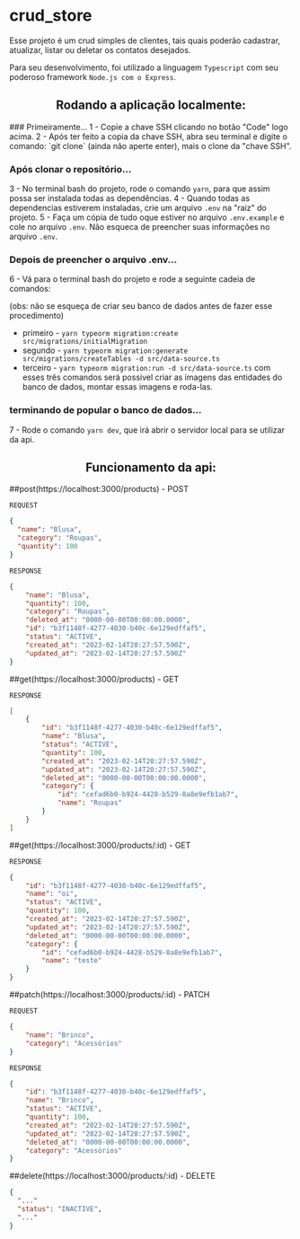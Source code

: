 # crud_store
Esse projeto é um crud simples de clientes, tais quais poderão cadastrar, atualizar, listar ou deletar os contatos desejados.

Para seu desenvolvimento, foi utilizado a linguagem `Typescript` com seu poderoso framework `Node.js com o Express`.

<h2 align ='center'> Rodando a aplicação localmente: </h2>
### Primeiramente...
1 - Copie a chave SSH clicando no botão "Code" logo acima.
2 - Após ter feito a copia da chave SSH, abra seu terminal e digite o comando: `git clone` (ainda não aperte enter), mais o clone da "chave SSH".

### Após clonar o repositório...
3 - No terminal bash do projeto, rode o comando `yarn`, para que assim possa ser instalada todas as dependências.
4 - Quando todas as dependencias estiverem instaladas, crie um arquivo `.env` na "raiz" do projeto.
5 - Faça um cópia de tudo oque estiver no arquivo `.env.example` e cole no arquivo `.env`. Não esqueca de preencher suas informações no arquivo `.env`.

### Depois de preencher o arquivo .env...
6 - Vá para o terminal bash do projeto e rode a seguinte cadeia de comandos:

(obs: não se esqueça de criar seu banco de dados antes de fazer esse procedimento)

- primeiro - `yarn typeorm migration:create src/migrations/initialMigration`
- segundo - `yarn typeorm migration:generate src/migrations/createTables -d src/data-source.ts`
- terceiro - `yarn typeorm migration:run -d src/data-source.ts`
com esses três comandos será possivel criar as imagens das entidades do banco de dados, montar essas imagens e roda-las.

### terminando de popular o banco de dados...
7 - Rode o comando `yarn dev`, que irá abrir o servidor local para se utilizar da api. 


<h2 align ='center'> Funcionamento da api: </h2>
##post(https://localhost:3000/products) - POST

`REQUEST`
```json
{
  "name": "Blusa",
  "category": "Roupas",
  "quantity": 100
}
```

`RESPONSE`
```json
{
	"name": "Blusa",
	"quantity": 100,
	"category": "Roupas",
	"deleted_at": "0000-00-00T00:00:00.0000",
	"id": "b3f1148f-4277-4030-b40c-6e129edffaf5",
	"status": "ACTIVE",
	"created_at": "2023-02-14T20:27:57.590Z",
	"updated_at": "2023-02-14T20:27:57.590Z"
}
```

##get(https://localhost:3000/products) - GET

`RESPONSE`
```json
[
	{
		"id": "b3f1148f-4277-4030-b40c-6e129edffaf5",
		"name": "Blusa",
		"status": "ACTIVE",
		"quantity": 100,
		"created_at": "2023-02-14T20:27:57.590Z",
		"updated_at": "2023-02-14T20:27:57.590Z",
		"deleted_at": "0000-00-00T00:00:00.0000",
		"category": {
			"id": "cefad6b0-b924-4428-b529-8a8e9efb1ab7",
			"name": "Roupas"
		}
	}
]
```

##get(https://localhost:3000/products/:id) - GET

`RESPONSE`
```json
{
	"id": "b3f1148f-4277-4030-b40c-6e129edffaf5",
	"name": "oi",
	"status": "ACTIVE",
	"quantity": 100,
	"created_at": "2023-02-14T20:27:57.590Z",
	"updated_at": "2023-02-14T20:27:57.590Z",
	"deleted_at": "0000-00-00T00:00:00.0000",
	"category": {
		"id": "cefad6b0-b924-4428-b529-8a8e9efb1ab7",
		"name": "teste"
	}
}
```

##patch(https://localhost:3000/products/:id) - PATCH

`REQUEST`
```json
{
	"name": "Brinco",
	"category": "Acessórios"
}
```

`RESPONSE`
```json
{
	"id": "b3f1148f-4277-4030-b40c-6e129edffaf5",
	"name": "Brinco",
	"status": "ACTIVE",
	"quantity": 100,
	"created_at": "2023-02-14T20:27:57.590Z",
	"updated_at": "2023-02-14T20:27:57.590Z",
	"deleted_at": "0000-00-00T00:00:00.0000",
	"category": "Acessórios"
}
```

##delete(https://localhost:3000/products/:id) - DELETE

```json
{
  "..."
  "status": "INACTIVE",
  "..."
}
```
